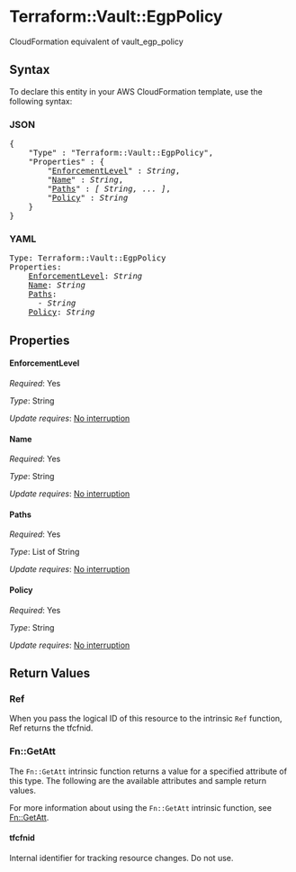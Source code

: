 # Terraform::Vault::EgpPolicy

CloudFormation equivalent of vault_egp_policy

## Syntax

To declare this entity in your AWS CloudFormation template, use the following syntax:

### JSON

<pre>
{
    "Type" : "Terraform::Vault::EgpPolicy",
    "Properties" : {
        "<a href="#enforcementlevel" title="EnforcementLevel">EnforcementLevel</a>" : <i>String</i>,
        "<a href="#name" title="Name">Name</a>" : <i>String</i>,
        "<a href="#paths" title="Paths">Paths</a>" : <i>[ String, ... ]</i>,
        "<a href="#policy" title="Policy">Policy</a>" : <i>String</i>
    }
}
</pre>

### YAML

<pre>
Type: Terraform::Vault::EgpPolicy
Properties:
    <a href="#enforcementlevel" title="EnforcementLevel">EnforcementLevel</a>: <i>String</i>
    <a href="#name" title="Name">Name</a>: <i>String</i>
    <a href="#paths" title="Paths">Paths</a>: <i>
      - String</i>
    <a href="#policy" title="Policy">Policy</a>: <i>String</i>
</pre>

## Properties

#### EnforcementLevel

_Required_: Yes

_Type_: String

_Update requires_: [No interruption](https://docs.aws.amazon.com/AWSCloudFormation/latest/UserGuide/using-cfn-updating-stacks-update-behaviors.html#update-no-interrupt)

#### Name

_Required_: Yes

_Type_: String

_Update requires_: [No interruption](https://docs.aws.amazon.com/AWSCloudFormation/latest/UserGuide/using-cfn-updating-stacks-update-behaviors.html#update-no-interrupt)

#### Paths

_Required_: Yes

_Type_: List of String

_Update requires_: [No interruption](https://docs.aws.amazon.com/AWSCloudFormation/latest/UserGuide/using-cfn-updating-stacks-update-behaviors.html#update-no-interrupt)

#### Policy

_Required_: Yes

_Type_: String

_Update requires_: [No interruption](https://docs.aws.amazon.com/AWSCloudFormation/latest/UserGuide/using-cfn-updating-stacks-update-behaviors.html#update-no-interrupt)

## Return Values

### Ref

When you pass the logical ID of this resource to the intrinsic `Ref` function, Ref returns the tfcfnid.

### Fn::GetAtt

The `Fn::GetAtt` intrinsic function returns a value for a specified attribute of this type. The following are the available attributes and sample return values.

For more information about using the `Fn::GetAtt` intrinsic function, see [Fn::GetAtt](https://docs.aws.amazon.com/AWSCloudFormation/latest/UserGuide/intrinsic-function-reference-getatt.html).

#### tfcfnid

Internal identifier for tracking resource changes. Do not use.

